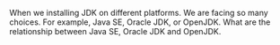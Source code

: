 When we installing JDK on different platforms. We are facing so many choices. For example, Java SE, Oracle JDK, or OpenJDK. What are the relationship between Java SE, Oracle JDK and OpenJDK.